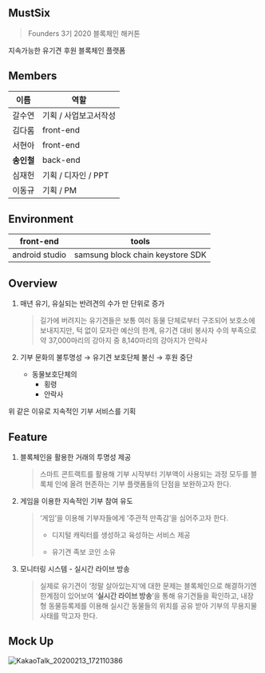 ## MustSix

> Founders 3기 2020 블록체인 해커톤

지속가능한 유기견 후원 블록체인 플랫폼

## Members

| 이름       | 역할                  |
| ---------- | --------------------- |
| 갈수연     | 기획 / 사업보고서작성 |
| 김다롬     | front-end             |
| 서현아     | front-end             |
| **송인철** | back-end              |
| 심재헌     | 기획 / 디자인 / PPT   |
| 이동규     | 기획 / PM             |

## Environment

| front-end      | tools                            |
| -------------- | -------------------------------- |
| android studio | samsung block chain keystore SDK |



## Overview

1. 매년 유기, 유실되는 반려견의 수가 만 단위로 증가

   > 길가에 버려지는 유기견들은 보통 여러 동물 단체로부터 구조되어 보호소에 보내지지만, 턱 없이 모자란 예산의 한계, 유기견 대비 봉사자 수의 부족으로 약 37,000마리의 강아지 중 8,140마리의 강아지가 안락사

2. 기부 문화의 불투명성 → 유기견 보호단체 불신 → 후원 중단

   - 동물보호단체의
     - 횡령
     - 안락사

위 같은 이유로 지속적인 기부 서비스를 기획

## Feature

1. 블록체인을 활용한 거래의 투명성 제공

   > 스마트 콘트랙트를 활용해 기부 시작부터 기부액이 사용되는 과정 모두를 블록체 인에 올려 현존하는 기부 플랫폼들의 단점을 보완하고자 한다.

2. 게임을 이용한 지속적인 기부 참여 유도

   >  ‘게임’을 이용해 기부자들에게 ‘주관적 만족감’을 심어주고자 한다.
   >
   > - 디지털 캐릭터를 생성하고 육성하는 서비스 제공
   >
   > - 유기견 족보 코인 소유

3. 모니터링 시스템 - 실시간 라이브 방송

   > 실제로 유기견이 ‘정말 살아있는지‘에 대한 문제는 블록체인으로  해결하기엔 한계점이 있어보여 ‘**실시간 라이브 방송**’을 통해 유기견들을 확인하고, 내장형 동물등록제를 이용해 실시간 동물들의 위치를 공유 받아 기부의 무용지물 사태를 막고자 한다.

## Mock Up

![KakaoTalk_20200213_172110386](https://user-images.githubusercontent.com/44438366/74477338-7a581f80-4eee-11ea-98be-274c80575105.png)

















